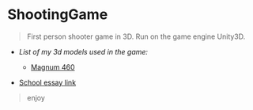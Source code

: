 # ShootingGame

>First person shooter game in 3D. Run on the game engine Unity3D.

* *List of my 3d models used in the game:*
  * [Magnum 460](https://github.com/TheGoodFella/magnum460Blend)
  
* [School essay link](http://tesine.marconirovereto.it/dettagli.html?2016.5BI.9)

>enjoy
